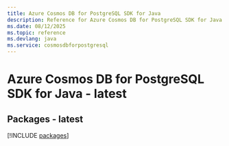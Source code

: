 ```yaml
---
title: Azure Cosmos DB for PostgreSQL SDK for Java
description: Reference for Azure Cosmos DB for PostgreSQL SDK for Java
ms.date: 08/12/2025
ms.topic: reference
ms.devlang: java
ms.service: cosmosdbforpostgresql
---
```

# Azure Cosmos DB for PostgreSQL SDK for Java - latest
## Packages - latest
[!INCLUDE [packages](cosmos-db-for-postgresql-index.md)]